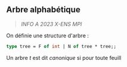 
## Arbre alphabétique
> *INFO A 2023 X-ENS MPI*

On définie une structure d'arbre :
```ocaml
type tree = F of int | N of tree * tree;;
``` 
Un arbre _t_ est dit *canonique* si pour toute feuill
<!--stackedit_data:
eyJoaXN0b3J5IjpbLTEwOTg4OTAyMzJdfQ==
-->